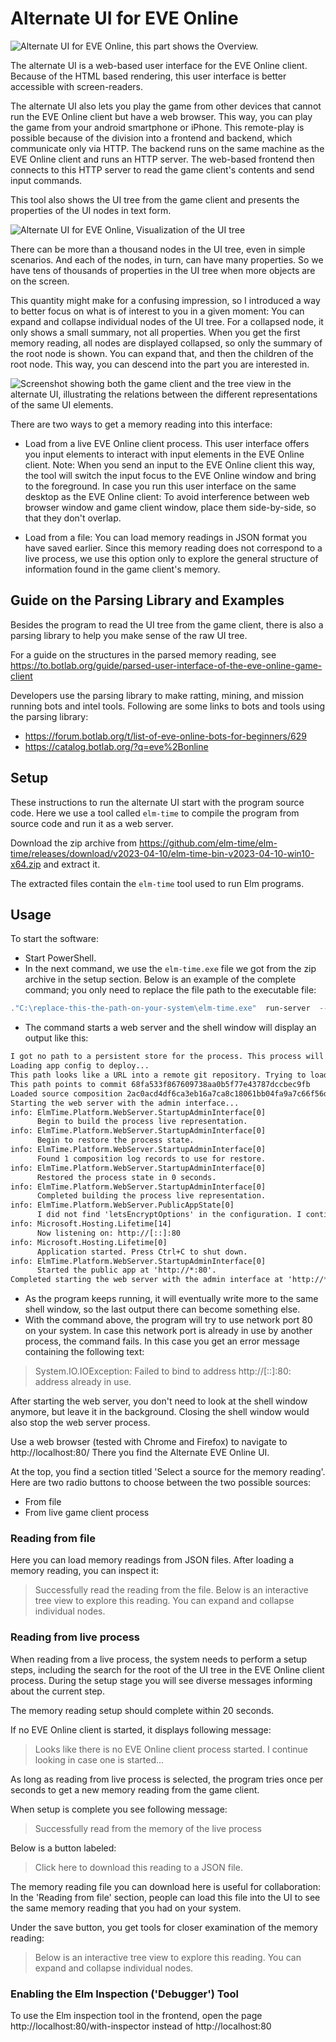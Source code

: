 # Alternate UI for EVE Online

![Alternate UI for EVE Online, this part shows the Overview.](./../../guide/image/2020-01-30.eve-online-overview-alternate-ui-and-game-client.png)

The alternate UI is a web-based user interface for the EVE Online client. Because of the HTML based rendering, this user interface is better accessible with screen-readers.

The alternate UI also lets you play the game from other devices that cannot run the EVE Online client but have a web browser. This way, you can play the game from your android smartphone or iPhone. This remote-play is possible because of the division into a frontend and backend, which communicate only via HTTP. The backend runs on the same machine as the EVE Online client and runs an HTTP server. The web-based frontend then connects to this HTTP server to read the game client's contents and send input commands.

This tool also shows the UI tree from the game client and presents the properties of the UI nodes in text form.

![Alternate UI for EVE Online, Visualization of the UI tree](./../../guide/image/2020-07-12-visualize-ui-tree.png)

There can be more than a thousand nodes in the UI tree, even in simple scenarios. And each of the nodes, in turn, can have many properties. So we have tens of thousands of properties in the UI tree when more objects are on the screen.

This quantity might make for a confusing impression, so I introduced a way to better focus on what is of interest to you in a given moment: You can expand and collapse individual nodes of the UI tree. For a collapsed node, it only shows a small summary, not all properties. When you get the first memory reading, all nodes are displayed collapsed, so only the summary of the root node is shown. You can expand that, and then the children of the root node. This way, you can descend into the part you are interested in.

![Screenshot showing both the game client and the tree view in the alternate UI, illustrating the relations between the different representations of the same UI elements.](./../../guide/image/2020-03-11-eve-online-parsed-user-interface-inventory-inspect.png)

There are two ways to get a memory reading into this interface:

+ Load from a live EVE Online client process. This user interface offers you input elements to interact with input elements in the EVE Online client. Note: When you send an input to the EVE Online client this way, the tool will switch the input focus to the EVE Online window and bring to the foreground. In case you run this user interface on the same desktop as the EVE Online client: To avoid interference between web browser window and game client window, place them side-by-side, so that they don't overlap.

+ Load from a file: You can load memory readings in JSON format you have saved earlier. Since this memory reading does not correspond to a live process, we use this option only to explore the general structure of information found in the game client's memory.

## Guide on the Parsing Library and Examples

Besides the program to read the UI tree from the game client, there is also a parsing library to help you make sense of the raw UI tree.

For a guide on the structures in the parsed memory reading, see https://to.botlab.org/guide/parsed-user-interface-of-the-eve-online-game-client

Developers use the parsing library to make ratting, mining, and mission running bots and intel tools. Following are some links to bots and tools using the parsing library:

+ https://forum.botlab.org/t/list-of-eve-online-bots-for-beginners/629
+ https://catalog.botlab.org/?q=eve%2Bonline

## Setup

These instructions to run the alternate UI start with the program source code. Here we use a tool called `elm-time` to compile the program from source code and run it as a web server.

Download the zip archive from <https://github.com/elm-time/elm-time/releases/download/v2023-04-10/elm-time-bin-v2023-04-10-win10-x64.zip> and extract it.

The extracted files contain the `elm-time` tool used to run Elm programs.

## Usage

To start the software:

+ Start PowerShell.
+ In the next command, we use the `elm-time.exe` file we got from the zip archive in the setup section. Below is an example of the complete command; you only need to replace the file path to the executable file:

```PowerShell
."C:\replace-this-the-path-on-your-system\elm-time.exe"  run-server  --public-urls="http://*:80"  --deploy=https://github.com/Arcitectus/Sanderling/tree/91f518cb1e0851b1423d0e0ecbd34234c454f1dc/implement/alternate-ui/source
```

+ The command starts a web server and the shell window will display an output like this:

```txt
I got no path to a persistent store for the process. This process will not be persisted!
Loading app config to deploy...
This path looks like a URL into a remote git repository. Trying to load from there...
This path points to commit 68fa533f867609738aa0b5f77e43787dccbec9fb
Loaded source composition 2ac0acd4df6ca3eb16a7ca8c18061bb04fa9a7c66f56d69c9d5342787b806deb from 'https://github.com/Arcitectus/Sanderling/tree/68fa533f867609738aa0b5f77e43787dccbec9fb/implement/alternate-ui/source'.
Starting the web server with the admin interface...
info: ElmTime.Platform.WebServer.StartupAdminInterface[0]
      Begin to build the process live representation.
info: ElmTime.Platform.WebServer.StartupAdminInterface[0]
      Begin to restore the process state.
info: ElmTime.Platform.WebServer.StartupAdminInterface[0]
      Found 1 composition log records to use for restore.
info: ElmTime.Platform.WebServer.StartupAdminInterface[0]
      Restored the process state in 0 seconds.
info: ElmTime.Platform.WebServer.StartupAdminInterface[0]
      Completed building the process live representation.
info: ElmTime.Platform.WebServer.PublicAppState[0]
      I did not find 'letsEncryptOptions' in the configuration. I continue without Let's Encrypt.
info: Microsoft.Hosting.Lifetime[14]
      Now listening on: http://[::]:80
info: Microsoft.Hosting.Lifetime[0]
      Application started. Press Ctrl+C to shut down.
info: ElmTime.Platform.WebServer.StartupAdminInterface[0]
      Started the public app at 'http://*:80'.
Completed starting the web server with the admin interface at 'http://*:4000'.
```

+ As the program keeps running, it will eventually write more to the same shell window, so the last output there can become something else.
+ With the command above, the program will try to use network port 80 on your system. In case this network port is already in use by another process, the command fails. In this case you get an error message containing the following text:

> System.IO.IOException: Failed to bind to address http://[::]:80: address already in use.

After starting the web server, you don't need to look at the shell window anymore, but leave it in the background. Closing the shell window would also stop the web server process.

Use a web browser (tested with Chrome and Firefox) to navigate to http://localhost:80/
There you find the Alternate EVE Online UI.

At the top, you find a section titled 'Select a source for the memory reading'. Here are two radio buttons to choose between the two possible sources:

+ From file
+ From live game client process

### Reading from file

Here you can load memory readings from JSON files.
After loading a memory reading, you can inspect it:

> Successfully read the reading from the file. Below is an interactive tree view to explore this reading. You can expand and collapse individual nodes.

### Reading from live process

When reading from a live process, the system needs to perform a setup steps, including the search for the root of the UI tree in the EVE Online client process. During the setup stage you will see diverse messages informing about the current step.

The memory reading setup should complete within 20 seconds. 

If no EVE Online client is started, it displays following message:

> Looks like there is no EVE Online client process started. I continue looking in case one is started...

As long as reading from live process is selected, the program tries once per seconds to get a new memory reading from the game client.

When setup is complete you see following message:

> Successfully read from the memory of the live process

Below is a button labeled:

> Click here to download this reading to a JSON file.

The memory reading file you can download here is useful for collaboration: In the 'Reading from file' section, people can load this file into the UI to see the same memory reading that you had on your system. 

Under the save button, you get tools for closer examination of the memory reading:

> Below is an interactive tree view to explore this reading. You can expand and collapse individual nodes.

### Enabling the Elm Inspection ('Debugger') Tool

To use the Elm inspection tool in the frontend, open the page http://localhost:80/with-inspector instead of http://localhost:80

